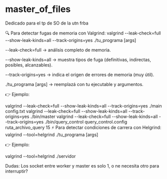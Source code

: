 # master_of_files
Dedicado para el tp de SO de la utn frba


🔍 Para detectar fugas de memoria con Valgrind:
valgrind --leak-check=full --show-leak-kinds=all --track-origins=yes ./tu_programa [args]


--leak-check=full → análisis completo de memoria.

--show-leak-kinds=all → muestra tipos de fuga (definitivas, indirectas, posibles, alcanzables).

--track-origins=yes → indica el origen de errores de memoria (muy útil).

./tu_programa [args] → reemplazá con tu ejecutable y argumentos.

👉 Ejemplo:

valgrind --leak-check=full --show-leak-kinds=all --track-origins=yes ./main config.txt
valgrind --leak-check=full --show-leak-kinds=all --track-origins=yes ./bin/master
valgrind --leak-check=full --show-leak-kinds=all --track-origins=yes ./bin/query_control query_control.config ruta_archivo_query 15
⚡ Para detectar condiciones de carrera con Helgrind:
valgrind --tool=helgrind ./tu_programa [args]


👉 Ejemplo:

valgrind --tool=helgrind ./servidor

Dudas:
Los socket entre worker y master es solo 1, o ne necesita otro para interruptir?
